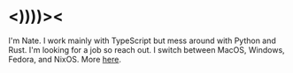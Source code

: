 # <))))><

I'm Nate. I work mainly with TypeScript but mess around with Python and Rust. I'm looking for a job so reach out. I switch between MacOS, Windows, Fedora, and NixOS. More [here](https://ntedvs.com).
